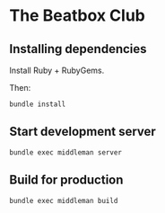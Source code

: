 # The Beatbox Club

## Installing dependencies

Install Ruby + RubyGems.

Then:

```
bundle install
```

## Start development server

```
bundle exec middleman server
```

## Build for production

```
bundle exec middleman build
```
